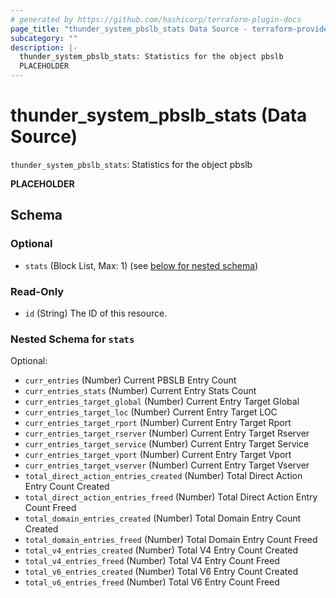 ```yaml
---
# generated by https://github.com/hashicorp/terraform-plugin-docs
page_title: "thunder_system_pbslb_stats Data Source - terraform-provider-thunder"
subcategory: ""
description: |-
  thunder_system_pbslb_stats: Statistics for the object pbslb
  PLACEHOLDER
---
```


# thunder_system_pbslb_stats (Data Source)

`thunder_system_pbslb_stats`: Statistics for the object pbslb

__PLACEHOLDER__



<!-- schema generated by tfplugindocs -->
## Schema

### Optional

- `stats` (Block List, Max: 1) (see [below for nested schema](#nestedblock--stats))

### Read-Only

- `id` (String) The ID of this resource.

<a id="nestedblock--stats"></a>
### Nested Schema for `stats`

Optional:

- `curr_entries` (Number) Current PBSLB Entry Count
- `curr_entries_stats` (Number) Current Entry Stats Count
- `curr_entries_target_global` (Number) Current Entry Target Global
- `curr_entries_target_loc` (Number) Current Entry Target LOC
- `curr_entries_target_rport` (Number) Current Entry Target Rport
- `curr_entries_target_rserver` (Number) Current Entry Target Rserver
- `curr_entries_target_service` (Number) Current Entry Target Service
- `curr_entries_target_vport` (Number) Current Entry Target Vport
- `curr_entries_target_vserver` (Number) Current Entry Target Vserver
- `total_direct_action_entries_created` (Number) Total Direct Action Entry Count Created
- `total_direct_action_entries_freed` (Number) Total Direct Action Entry Count Freed
- `total_domain_entries_created` (Number) Total Domain Entry Count Created
- `total_domain_entries_freed` (Number) Total Domain Entry Count Freed
- `total_v4_entries_created` (Number) Total V4 Entry Count Created
- `total_v4_entries_freed` (Number) Total V4 Entry Count Freed
- `total_v6_entries_created` (Number) Total V6 Entry Count Created
- `total_v6_entries_freed` (Number) Total V6 Entry Count Freed



